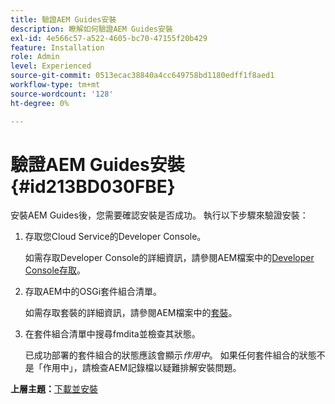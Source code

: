 ```yaml
---
title: 驗證AEM Guides安裝
description: 瞭解如何驗證AEM Guides安裝
exl-id: 4e566c57-a522-4605-bc70-47155f20b429
feature: Installation
role: Admin
level: Experienced
source-git-commit: 0513ecac38840a4cc649758bd1180edff1f8aed1
workflow-type: tm+mt
source-wordcount: '128'
ht-degree: 0%

---
```


# 驗證AEM Guides安裝 {#id213BD030FBE}

安裝AEM Guides後，您需要確認安裝是否成功。 執行以下步驟來驗證安裝：

1. 存取您Cloud Service的Developer Console。

   如需存取Developer Console的詳細資訊，請參閱AEM檔案中的[Developer Console存取](https://experienceleague.adobe.com/docs/experience-manager-learn/cloud-service/debugging/debugging-aem-as-a-cloud-service/developer-console.html)。

1. 存取AEM中的OSGi套件組合清單。

   如需存取套裝的詳細資訊，請參閱AEM檔案中的[套裝](https://experienceleague.adobe.com/docs/experience-manager-learn/cloud-service/debugging/debugging-aem-as-a-cloud-service/developer-console.html?lang=en#bundles)。

1. 在套件組合清單中搜尋fmdita並檢查其狀態。

   已成功部署的套件組合的狀態應該會顯示&#x200B;*作用中*。 如果任何套件組合的狀態不是「作用中」，請檢查AEM記錄檔以疑難排解安裝問題。


**上層主題：**&#x200B;[&#x200B;下載並安裝](download-install.md)

